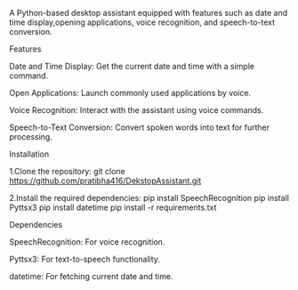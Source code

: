 A Python-based desktop assistant equipped with features such as date and time display,opening applications, voice recognition, and speech-to-text conversion.

Features

Date and Time Display: Get the current date and time with a simple command.

Open Applications: Launch commonly used applications by voice.

Voice Recognition: Interact with the assistant using voice commands.

Speech-to-Text Conversion: Convert spoken words into text for further processing.

Installation

1.Clone the repository:
 git clone https://github.com/pratibha416/DekstopAssistant.git

2.Install the required dependencies:
 pip install SpeechRecognition
 pip install Pyttsx3
 pip install datetime
 pip install -r requirements.txt
 

Dependencies

SpeechRecognition: For voice recognition.

Pyttsx3: For text-to-speech functionality.

datetime: For fetching current date and time. 
